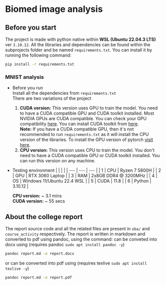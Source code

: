 # Biomed image analysis

## Before you start
The project is made with python native within **WSL (Ubuntu 22.04.3 LTS)** ver `3.10.12`. All the libraries and dependencies can be found within the subprojects folder and be named `requirements.txt`. You can install it by running the following command:
```bash
pip install -r requirements.txt
```

### MNIST analysis
- Before you run \
	Install all the dependencies from `requirements.txt` \
	There are two variations of the project
	1. **CUDA version:** This version uses GPU to train the model. You need to have a CUDA compatible GPU and CUDA toolkit installed. Most NVIDIA GPUs are CUDA compatible. You can check your GPU compatibility [here](https://developer.nvidia.com/cuda-gpus). You can install CUDA toolkit from [here](https://developer.nvidia.com/cuda-downloads). \
	**Note:** If you have a CUDA compatible GPU, then it's not recommended to run `requirements.txt` as it will install the CPU version of the libraries. To install the GPU version of pytorch [visit here](https://pytorch.org/get-started/locally/).
	2. **CPU version:** This version uses CPU to train the model. You don't need to have a CUDA compatible GPU or CUDA toolkit installed. You can run this version on any machine.
- Testing environment
	|  |  |  |
	| --- | --- | --- |
	| 1 | CPU | Ryzen 7 5800H |
	| 2 | GPU | RTX 3060 Laptop |
	| 3 | RAM | 2x8GB DDR4 @ 3200MHz |
	| 4 | OS | Windows 11/Ubuntu 22.4 WSL |
	| 5 | CUDA | 11.8 |
	| 6 | Python | 3.10.12 |

	**CPU version:** ~ 3.1 mins \
	**CUDA version:** ~ 55 secs

## About the college report
The report source code and all the related files are present in `oba/` and `course_activity` respectively. The report is written in markdown and converted to pdf using pandoc, using the command:
can be conveted into docx using (requires pandoc `sudo apt install pandoc -y`)
```bash
pandoc report.md -o report.docx
```
or can be converted into pdf using (requires texlive `sudo apt install texlive -y`)
```bash
pandoc report.md -o report.pdf
```
